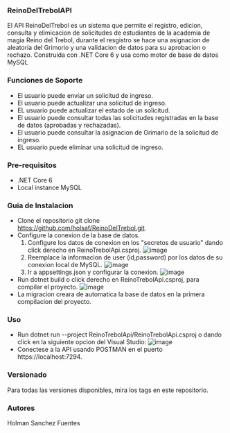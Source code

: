 ### ReinoDelTrebolAPI
El API ReinoDelTrebol es un sistema que permite el registro, edicion, consulta y elimicacion de solicitudes de estudiantes de la academia de magia Reino del Trebol, durante el resgistro se hace una asignacion de aleatoria del Grimorio y una validacion de datos para su aprobacion o rechazo. Construida con .NET Core 6 y usa como motor de base de datos MySQL

### Funciones de Soporte
* El usuario puede enviar un solicitud de ingreso.
* El usuario puede actualizar una solicitud de ingreso.
* EL usuario puede actualizar el estado de un solicitud.
* El usuario puede consultar todas las solicitudes registradas en la base de datos (aprobadas y rechazadas).
* El usuario puede consultar la asignacion de Grimario de la solicitud de ingreso.
* EL usuario puede eliminar una solicitud de ingreso.

### Pre-requisitos 
* .NET Core 6
* Local instance MySQL

### Guia de Instalacion
* Clone el repositorio git clone https://github.com/holsaf/ReinoDelTrebol.git.
* Configure la conexion de la base de datos.
  1. Configure los datos de conexion en los "secretos de usuario" dando click derecho en ReinoTrebolApi.csproj.
  ![image](https://user-images.githubusercontent.com/87883786/201547680-3c9696aa-a14b-401b-b583-b9658eb20a3f.png)
  2. Reemplace la informacion de user (id,password) por los datos de su conexion local de MySQL.
  ![image](https://user-images.githubusercontent.com/87883786/201547707-f21da5f3-8331-4bc3-a46e-0f894b270e19.png)
  3. Ir a appsettings.json y configurar la conexion.
  ![image](https://user-images.githubusercontent.com/87883786/201547801-29c6f14c-f86f-4fd4-a6f3-bd840ec688a9.png)
* Run dotnet build o click derecho en ReinoTrebolApi.csproj, para compilar el proyecto.
![image](https://user-images.githubusercontent.com/87883786/201547917-c8798410-6e62-4138-9f61-6ef2a1d9f3f9.png)
* La migracion creara de automatica la base de datos en la primera compilacion del proyecto.

### Uso
* Run dotnet run --project ReinoTrebolApi/ReinoTrebolApi.csproj o dando click en la siguiente opcion del Visual Studio:
![image](https://user-images.githubusercontent.com/87883786/201548512-216dc50c-ed82-4016-8863-2c920e4788c0.png)
* Conectese a la API usando POSTMAN en el puerto https://localhost:7294.

### Versionado 
Para todas las versiones disponibles, mira los tags en este repositorio.

### Autores 
Holman Sanchez Fuentes



